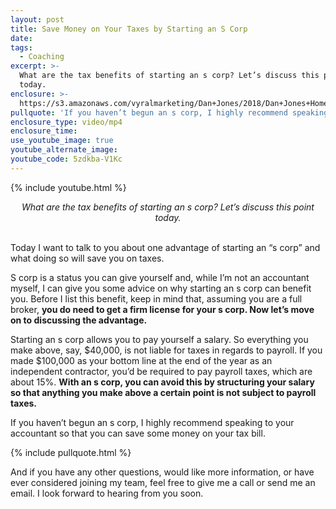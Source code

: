 ```yaml
---
layout: post
title: Save Money on Your Taxes by Starting an S Corp
date:
tags:
  - Coaching
excerpt: >-
  What are the tax benefits of starting an s corp? Let’s discuss this point
  today.
enclosure: >-
  https://s3.amazonaws.com/vyralmarketing/Dan+Jones/2018/Dan+Jones+Home+Selling+Team-+Advantages+of+Starting+an+S+Corp.mp4
pullquote: 'If you haven’t begun an s corp, I highly recommend speaking to your accountant'
enclosure_type: video/mp4
enclosure_time:
use_youtube_image: true
youtube_alternate_image:
youtube_code: 5zdkba-V1Kc
---
```


{% include youtube.html %}

<center><em>What are the tax benefits of starting an s corp? Let’s discuss this point today.</em></center>

<center>&nbsp;</center>

Today I want to talk to you about one advantage of starting an “s corp” and what doing so will save you on taxes.

S corp is a status you can give yourself and, while I’m not an accountant myself, I can give you some advice on why starting an s corp can benefit you. Before I list this benefit, keep in mind that, assuming you are a full broker, **you do need to get a firm license for your s corp. Now let’s move on to discussing the advantage.**

Starting an s corp allows you to pay yourself a salary. So everything you make above, say, $40,000, is not liable for taxes in regards to payroll. If you made $100,000 as your bottom line at the end of the year as an independent contractor, you’d be required to pay payroll taxes, which are about 15%. **With an s corp, you can avoid this by structuring your salary so that anything you make above a certain point is not subject to payroll taxes.**

If you haven’t begun an s corp, I highly recommend speaking to your accountant so that you can save some money on your tax bill.

{% include pullquote.html %}

And if you have any other questions, would like more information, or have ever considered joining my team, feel free to give me a call or send me an email. I look forward to hearing from you soon.